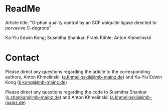 # ReadMe
Article title: "Orphan quality control by an SCF ubiquitin ligase directed to pervasive C-degrons"

Ka-Yiu Edwin Kong; Susmitha Shankar; Frank Rühle; Anton Khmelinskii

# Contact
Please direct any questions regarding the article to the corresponding authors, Anton Khmelinskii (a.khmelinskii@imb-mainz.de) and Ka-Yiu Edwin Kong (k.kong@imb-mainz.de)  

Please direct any questions regarding the code to Susmitha Shankar (s.shankar@imb-mainz.de) and Anton Khmelinskii (a.khmelinskii@imb-mainz.de)
